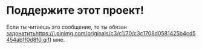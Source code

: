 # Поддержите этот проект!

Если ты читаешь это сообщение, то ты обязан [задонатить](https://i.pinimg.com/originals/c3/c1/70/c3c1708d0581425b4cd5454ab1f0d8f0.gif)https://i.pinimg.com/originals/c3/c1/70/c3c1708d0581425b4cd5454ab1f0d8f0.gif) мне.
